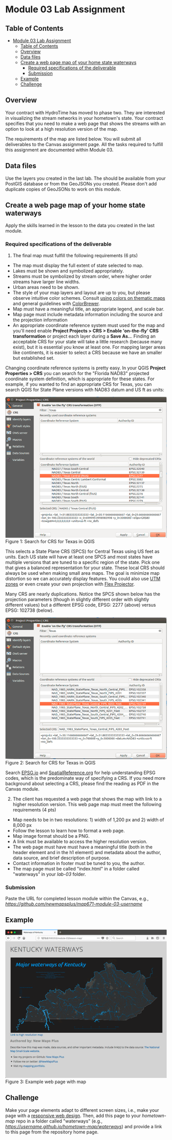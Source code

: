 # Module 03 Lab Assignment

## Table of Contents

<!-- TOC -->

- [Module 03 Lab Assignment](#module-03-lab-assignment)
    - [Table of Contents](#table-of-contents)
    - [Overview](#overview)
    - [Data files](#data-files)
    - [Create a web page map of your home state waterways](#create-a-web-page-map-of-your-home-state-waterways)
        - [Required specifications of the deliverable](#required-specifications-of-the-deliverable)
        - [Submission](#submission)
    - [Example](#example)
    - [Challenge](#challenge)

<!-- /TOC -->

## Overview

Your contract with HydroTime has moved to phase two. They are interested in visualizing the stream networks in your hometown's state. Your contract specifies that you need to make a web page that shows the streams with an option to look at a high resolution version of the map. 

The requirements of the map are listed below. You will submit all deliverables to the Canvas assignment page. All the tasks required to fulfill this assignment are documented within Module 03.

## Data files

Use the layers you created in the last lab. The should be available from your PostGIS database or from the GeoJSONs you created. Please don't add duplicate copies of GeoJSONs to work on this module.


## Create a web page map of your home state waterways

Apply the skills learned in the lesson to the data you created in the last module.

### Required specifications of the deliverable

1) The final map must fulfill the following requirements (6 pts)

* The map must display the full extent of state selected to map.
* Lakes must be shown and symbolized appropriately.
* Streams must be symbolized by stream order, where higher order streams have larger line widths.
* Urban areas need to be shown.
* The style of your map layers and layout are up to you, but please observe intuitive color schemes. Consult [using colors on thematic maps](http://axismaps.github.io/thematic-cartography/articles/color_schemes.html) and general guidelines with [ColorBrewer](http://colorbrewer2.org/).
* Map must have a meaningful title, an appropriate legend, and scale bar.
* Map page must include metadata information including the source and the projection information
* An appropriate coordinate reference system must used for the map and you'll need enable **Project Projects > CRS > Enable 'on-the-fly' CRS transformation** or project each layer during a **Save As..**. Finding an acceptable CRS for your state will take a little research (because many exist), but it is essential you know at least one. For mapping larger areas like continents, it is easier to select a CRS because we have an smaller but established set.

Changing coordinate reference systems is pretty easy. In your QGIS **Project Properties > CRS** you can search for the "Florida NAD83" projected coordinate system definition, which is appropriate for these states. For example, if you wanted to find an appropriate CRS for Texas, you can search QGIS for State Plane versions with NAD83 datum and US ft as units:

![Search for CRS for Texas](graphics/q00-crs.png)    
Figure 1: Search for CRS for Texas in QGIS

This selects a State Plane CRS (SPCS) for Central Texas using US feet as units. Each US state will have at least one SPCS and most states have multiple versions that are tuned to a specific region of the state. Pick one that gives a balanced representation for your state. These local CRS should always be used when making small area maps. The goal is minimize map distortion so we can accurately display features. You could also use [UTM zones](https://en.wikipedia.org/wiki/Universal_Transverse_Mercator_coordinate_system) or even create your own projection with [Flex Projector](http://www.flexprojector.com/about.html).

Many CRS are nearly duplications. Notice the SPCS shown below has the projection parameters (though in slightly different order with slightly different values) but a different EPSG code, EPSG: 2277 (above) versus EPSG: 102738 (below).

![Search for CRS for Texas](graphics/q01-crs.png)    
Figure 2: Search for CRS for Texas in QGIS

Search [EPSG.io](https://epsg.io) and [SpatialReference.org](http://spatialreference.org/) for help understanding EPSG codes, which is the predominate way of specifying a CRS. If you need more background about selecting a CRS, please find the reading as PDF in the Canvas module.

2) The client has requested a web page that shows the map with link to a higher resolution version. This web page map must meet the following requirements (4 pts)

* Map needs to be in two resolutions: 1) width of 1,200 px and 2) width of 8,000 px
* Follow the lesson to learn how to format a web page.
* Map image format should be a PNG.
* A link must be available to access the higher resolution version.
* The web page must have must have a meaningful title (both in the header element and in the h1 element) and metadata about the author, data source, and brief description of purpose.
* Contact information in footer must be tuned to you, the author.
* The map page must be called "index.html" in a folder called "waterways" in your _lab-03_ folder.

### Submission

Paste the URL for completed lesson module within the Canvas, e.g., *https://github.com/newmapsplus/map671-module-03-username*


## Example

![Example web page with map](graphics/q02-example.png)    
Figure 3: Example web page with map

## Challenge

Make your page elements adapt to different screen sizes, i.e., make your page with a [responsive web design](https://www.w3schools.com/html/html_responsive.asp). Then, add this page to your *hometown-map* repo in a folder called "waterways" (e.g., *https://username.github.io/hometown-map/waterways*) and provide a link to this page from the repository home page.
